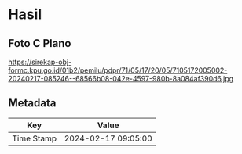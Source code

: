 # Hasil

## Foto C Plano

https://sirekap-obj-formc.kpu.go.id/01b2/pemilu/pdpr/71/05/17/20/05/7105172005002-20240217-085246--68566b08-042e-4597-980b-8a084af390d6.jpg


## Metadata

| Key        | Value               |
| ---------- | ------------------- |
| Time Stamp | 2024-02-17 09:05:00 |



